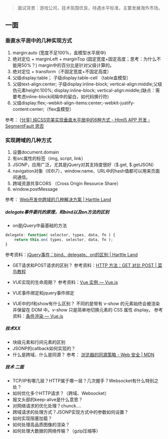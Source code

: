 > 面试背景：游戏公司，技术氛围优良，待遇水平标准，主要发展海外市场。

## 一面

### 垂直水平居中的几种实现方式
1. margin:auto (宽度不足100%，盒模型水平居中)
2. 绝对定位 + marginLeft + marginTop
    (固定宽度+固定高度；思考：为什么不能用50%？)
    margin中的百分比是针对父级计算的。    
3. 绝对定位 + transform（不固定宽度+不固定高度）
4. 父级display:table； 子级display:table-cell 
    （table盒模型）
5. 父级text-align:center; 子级display:inline-block; vertical-align:middle;父级伪元素height:100%; display:inline-block; vertical-align:middle;(缺点：需要考虑inline-block间隔中的留白，如代码换行符)
6. 父级display:flex;-webkit-align-items:center;-webkit-justify-content:center;（flex盒模型）

参考： [[分享] 纯CSS完美实现垂直水平居中的6种方式 - Html5 APP 开发 - SegmentFault 思否](https://segmentfault.com/a/1190000006108996)


### 实现跨域的几种方式
1. 设置document.domain
2. 有src属性的标签（img, script, link）
3. JSONP，应用广泛，尤其是jQuery对其支持度很好（$.get, $.getJSON）
4. navigation对象（IE6\7），window.name、URL中的hash值都可以用来页面间通信。
5. 跨域资源共享CORS （Cross Origin Resource Share）
6. window.postMessage

参考： [Web开发中跨域的几种解决方案 | Harttle Land](http://harttle.land/2015/10/10/cross-origin.html)


##### delegate事件委托的原理，和bind以及on方法的区别
* on是jQuery中最基础的方法
``` javascript
delegate: function( selector, types, data, fn ) {
    return this.on( types, selector, data, fn );
}
```
参考资料：[jQuery事件：bind、delegate、on的区别 | Harttle Land](http://harttle.land/2015/06/26/jquery-event.html)

* GET请求和POST请求的区别？
参考资料：[HTTP 方法：GET 对比 POST | 菜鸟教程](http://www.runoob.com/tags/html-httpmethods.html)

* VUE实现的生命周期？
参考资料：[Vue 实例 — Vue.js](https://cn.vuejs.org/v2/guide/instance.html)

* VUE事件绑定和jquery事件绑定

* VUE中的if和show有什么区别？
不同的是带有 v-show 的元素始终会被渲染并保留在 DOM 中。v-show 只是简单地切换元素的 CSS 属性 display。
参考资料：[条件渲染 — Vue.js](https://cn.vuejs.org/v2/guide/conditional.html)


##### 技术XX
* 块级元素和行间元素的区别
* JSONP的callback如何实现的？
* 什么是跨域、什么是同源？
参考： [浏览器的同源策略 - Web 安全 | MDN](https://developer.mozilla.org/zh-CN/docs/Web/Security/Same-origin_policy)


##### 技术 二面
* TCP/IP有哪几层？HTTP属于哪一层？几次握手？Websocket有什么特别之处？
* 如何优化多个HTTP请求？（跨域、Websocket）
* 报文头部的keep-alive是什么意思？
* 对网络请求的优化处理？chunck....
* 跨域请求的处理方式？JSONP实现方式中的参数如何设置？
* 如何实现阻塞加载？
* 如何处理高品质图像的渲染？
* 如何处理大数据的网络传输？（gzip压缩等）

